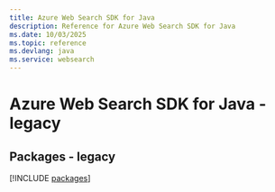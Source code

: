 ```yaml
---
title: Azure Web Search SDK for Java
description: Reference for Azure Web Search SDK for Java
ms.date: 10/03/2025
ms.topic: reference
ms.devlang: java
ms.service: websearch
---
```

# Azure Web Search SDK for Java - legacy
## Packages - legacy
[!INCLUDE [packages](web-search-index.md)]